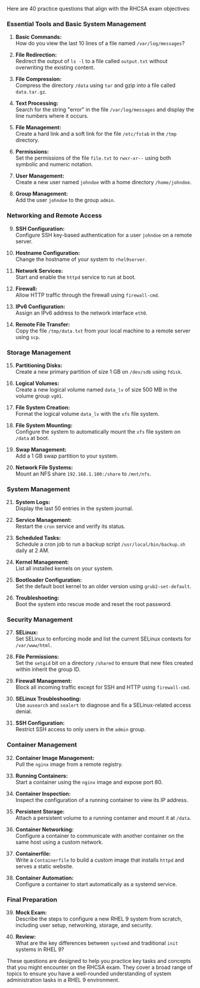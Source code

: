 Here are 40 practice questions that align with the RHCSA exam objectives:

### **Essential Tools and Basic System Management**
1. **Basic Commands:**  
   How do you view the last 10 lines of a file named `/var/log/messages`?
   
2. **File Redirection:**  
   Redirect the output of `ls -l` to a file called `output.txt` without overwriting the existing content.

3. **File Compression:**  
   Compress the directory `/data` using `tar` and gzip into a file called `data.tar.gz`.

4. **Text Processing:**  
   Search for the string "error" in the file `/var/log/messages` and display the line numbers where it occurs.

5. **File Management:**  
   Create a hard link and a soft link for the file `/etc/fstab` in the `/tmp` directory.

6. **Permissions:**  
   Set the permissions of the file `file.txt` to `rwxr-xr--` using both symbolic and numeric notation.

7. **User Management:**  
   Create a new user named `johndoe` with a home directory `/home/johndoe`.

8. **Group Management:**  
   Add the user `johndoe` to the group `admin`.

### **Networking and Remote Access**
9. **SSH Configuration:**  
   Configure SSH key-based authentication for a user `johndoe` on a remote server.

10. **Hostname Configuration:**  
    Change the hostname of your system to `rhel9server`.

11. **Network Services:**  
    Start and enable the `httpd` service to run at boot.

12. **Firewall:**  
    Allow HTTP traffic through the firewall using `firewall-cmd`.

13. **IPv6 Configuration:**  
    Assign an IPv6 address to the network interface `eth0`.

14. **Remote File Transfer:**  
    Copy the file `/tmp/data.txt` from your local machine to a remote server using `scp`.

### **Storage Management**
15. **Partitioning Disks:**  
    Create a new primary partition of size 1 GB on `/dev/sdb` using `fdisk`.

16. **Logical Volumes:**  
    Create a new logical volume named `data_lv` of size 500 MB in the volume group `vg01`.

17. **File System Creation:**  
    Format the logical volume `data_lv` with the `xfs` file system.

18. **File System Mounting:**  
    Configure the system to automatically mount the `xfs` file system on `/data` at boot.

19. **Swap Management:**  
    Add a 1 GB swap partition to your system.

20. **Network File Systems:**  
    Mount an NFS share `192.168.1.100:/share` to `/mnt/nfs`.

### **System Management**
21. **System Logs:**  
    Display the last 50 entries in the system journal.

22. **Service Management:**  
    Restart the `cron` service and verify its status.

23. **Scheduled Tasks:**  
    Schedule a cron job to run a backup script `/usr/local/bin/backup.sh` daily at 2 AM.

24. **Kernel Management:**  
    List all installed kernels on your system.

25. **Bootloader Configuration:**  
    Set the default boot kernel to an older version using `grub2-set-default`.

26. **Troubleshooting:**  
    Boot the system into rescue mode and reset the root password.

### **Security Management**
27. **SELinux:**  
    Set SELinux to enforcing mode and list the current SELinux contexts for `/var/www/html`.

28. **File Permissions:**  
    Set the `setgid` bit on a directory `/shared` to ensure that new files created within inherit the group ID.

29. **Firewall Management:**  
    Block all incoming traffic except for SSH and HTTP using `firewall-cmd`.

30. **SELinux Troubleshooting:**  
    Use `ausearch` and `sealert` to diagnose and fix a SELinux-related access denial.

31. **SSH Configuration:**  
    Restrict SSH access to only users in the `admin` group.

### **Container Management**
32. **Container Image Management:**  
    Pull the `nginx` image from a remote registry.

33. **Running Containers:**  
    Start a container using the `nginx` image and expose port 80.

34. **Container Inspection:**  
    Inspect the configuration of a running container to view its IP address.

35. **Persistent Storage:**  
    Attach a persistent volume to a running container and mount it at `/data`.

36. **Container Networking:**  
    Configure a container to communicate with another container on the same host using a custom network.

37. **Containerfile:**  
    Write a `Containerfile` to build a custom image that installs `httpd` and serves a static website.

38. **Container Automation:**  
    Configure a container to start automatically as a systemd service.

### **Final Preparation**
39. **Mock Exam:**  
    Describe the steps to configure a new RHEL 9 system from scratch, including user setup, networking, storage, and security.

40. **Review:**  
    What are the key differences between `systemd` and traditional `init` systems in RHEL 9?

These questions are designed to help you practice key tasks and concepts that you might encounter on the RHCSA exam. They cover a broad range of topics to ensure you have a well-rounded understanding of system administration tasks in a RHEL 9 environment.
